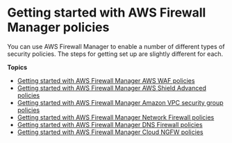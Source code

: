 # Getting started with AWS Firewall Manager policies<a name="getting-started-fms-intro"></a>

You can use AWS Firewall Manager to enable a number of different types of security policies\. The steps for getting set up are slightly different for each\. 

**Topics**
+ [Getting started with AWS Firewall Manager​ AWS WAF policies](getting-started-fms.md)
+ [Getting started with AWS Firewall Manager​ AWS Shield Advanced policies](getting-started-fms-shield.md)
+ [Getting started with AWS Firewall Manager Amazon VPC security group policies](getting-started-fms-security-group.md)
+ [Getting started with AWS Firewall Manager Network Firewall policies](getting-started-fms-network-firewall.md)
+ [Getting started with AWS Firewall Manager DNS Firewall policies](getting-started-fms-dns-firewall.md)
+ [Getting started with AWS Firewall Manager Cloud NGFW policies](getting-started-fms-cloud-ngfw.md)